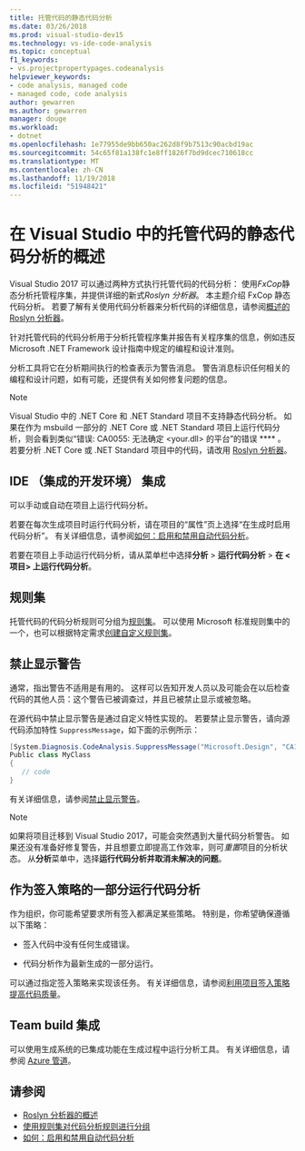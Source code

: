 ```yaml
---
title: 托管代码的静态代码分析
ms.date: 03/26/2018
ms.prod: visual-studio-dev15
ms.technology: vs-ide-code-analysis
ms.topic: conceptual
f1_keywords:
- vs.projectpropertypages.codeanalysis
helpviewer_keywords:
- code analysis, managed code
- managed code, code analysis
author: gewarren
ms.author: gewarren
manager: douge
ms.workload:
- dotnet
ms.openlocfilehash: 1e77955de9bb650ac262d8f9b7513c90acbd19ac
ms.sourcegitcommit: 54c65f81a138fc1e8ff1826f7bd9dcec710618cc
ms.translationtype: MT
ms.contentlocale: zh-CN
ms.lasthandoff: 11/19/2018
ms.locfileid: "51948421"
---
```

# <a name="overview-of-static-code-analysis-for-managed-code-in-visual-studio"></a>在 Visual Studio 中的托管代码的静态代码分析的概述

Visual Studio 2017 可以通过两种方式执行托管代码的代码分析： 使用*FxCop*静态分析托管程序集，并提供详细的新式*Roslyn 分析器*。 本主题介绍 FxCop 静态代码分析。 若要了解有关使用代码分析器来分析代码的详细信息，请参阅[概述的 Roslyn 分析器](../code-quality/roslyn-analyzers-overview.md)。

针对托管代码的代码分析用于分析托管程序集并报告有关程序集的信息，例如违反 Microsoft .NET Framework 设计指南中规定的编程和设计准则。

分析工具将它在分析期间执行的检查表示为警告消息。 警告消息标识任何相关的编程和设计问题，如有可能，还提供有关如何修复问题的信息。

> [!NOTE]
> Visual Studio 中的 .NET Core 和 .NET Standard 项目不支持静态代码分析。 如果在作为 msbuild 一部分的 .NET Core 或 .NET Standard 项目上运行代码分析，则会看到类似“错误: CA0055: 无法确定 \<your.dll> 的平台”的错误 **** 。 若要分析 .NET Core 或 .NET Standard 项目中的代码，请改用 [Roslyn 分析器](../code-quality/roslyn-analyzers-overview.md)。

## <a name="ide-integrated-development-environment-integration"></a>IDE （集成的开发环境） 集成

可以手动或自动在项目上运行代码分析。

若要在每次生成项目时运行代码分析，请在项目的“属性”页上选择“在生成时启用代码分析”。 有关详细信息，请参阅[如何：启用和禁用自动代码分析](../code-quality/how-to-enable-and-disable-automatic-code-analysis-for-managed-code.md)。

若要在项目上手动运行代码分析，请从菜单栏中选择**分析** > **运行代码分析** > **在 \<项目> 上运行代码分析**。

## <a name="rule-sets"></a>规则集

托管代码的代码分析规则可分组为[规则集](../code-quality/using-rule-sets-to-group-code-analysis-rules.md)。 可以使用 Microsoft 标准规则集中的一个，也可以根据特定需求[创建自定义规则集](../code-quality/how-to-create-a-custom-rule-set.md)。

## <a name="suppress-warnings"></a>禁止显示警告

通常，指出警告不适用是有用的。 这样可以告知开发人员以及可能会在以后检查代码的其他人员：这个警告已被调查过，并且已被禁止显示或被忽略。

在源代码中禁止显示警告是通过自定义特性实现的。 若要禁止显示警告，请向源代码添加特性 `SuppressMessage`，如下面的示例所示：

```csharp
[System.Diagnosis.CodeAnalysis.SuppressMessage("Microsoft.Design", "CA1039:ListsAreStrongTyped")]
Public class MyClass
{
   // code
}
```

有关详细信息，请参阅[禁止显示警告](../code-quality/in-source-suppression-overview.md)。

> [!NOTE]
> 如果将项目迁移到 Visual Studio 2017，可能会突然遇到大量代码分析警告。 如果还没有准备好修复警告，并且想要立即提高工作效率，则可*重置*项目的分析状态。 从**分析**菜单中，选择**运行代码分析并取消未解决的问题**。

## <a name="run-code-analysis-as-part-of-check-in-policy"></a>作为签入策略的一部分运行代码分析

作为组织，你可能希望要求所有签入都满足某些策略。 特别是，你希望确保遵循以下策略：

- 签入代码中没有任何生成错误。

- 代码分析作为最新生成的一部分运行。

可以通过指定签入策略来实现该任务。 有关详细信息，请参阅[利用项目签入策略提高代码质量](../code-quality/enhancing-code-quality-with-team-project-check-in-policies.md)。

## <a name="team-build-integration"></a>Team build 集成

可以使用生成系统的已集成功能在生成过程中运行分析工具。 有关详细信息，请参阅 [Azure 管道](/azure/devops/pipelines/index?view=vsts)。

## <a name="see-also"></a>请参阅

- [Roslyn 分析器的概述](../code-quality/roslyn-analyzers-overview.md)
- [使用规则集对代码分析规则进行分组](../code-quality/using-rule-sets-to-group-code-analysis-rules.md)
- [如何：启用和禁用自动代码分析](../code-quality/how-to-enable-and-disable-automatic-code-analysis-for-managed-code.md)
